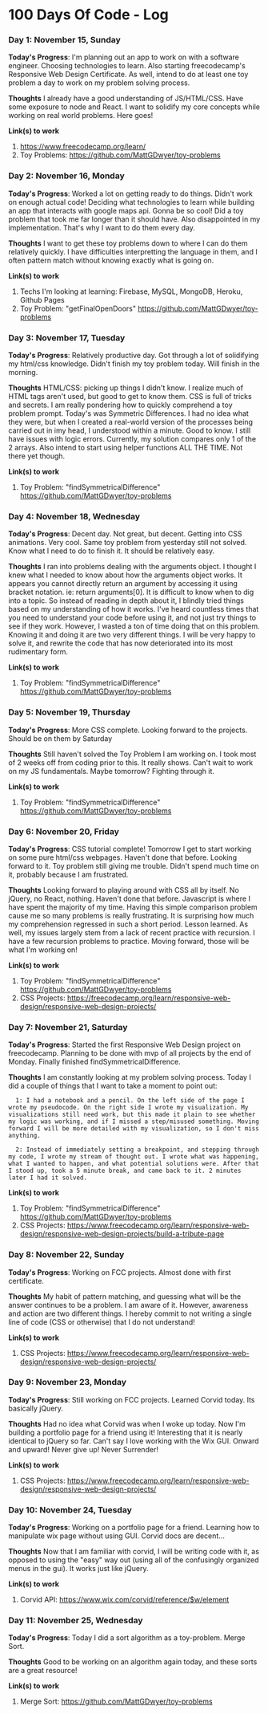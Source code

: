 # 100 Days Of Code - Log

### Day 1: November 15, Sunday

**Today's Progress**: I'm planning out an app to work on with a software engineer. Choosing technologies to learn. Also starting freecodecamp's Responsive Web Design Certificate. As well, intend to do at least one toy problem a day to work on my problem solving process.

**Thoughts** I already have a good understanding of JS/HTML/CSS. Have some exposure to node and React. I want to solidify my core concepts while working on real world problems. Here goes!

**Link(s) to work**
1. https://www.freecodecamp.org/learn/
2. Toy Problems: https://github.com/MattGDwyer/toy-problems





### Day 2: November 16, Monday

**Today's Progress**: Worked a lot on getting ready to do things. Didn't work on enough actual code! Deciding what technologies to learn while building an app that interacts with google maps api. Gonna be so cool! Did a toy problem that took me far longer than it should have. Also disappointed in my implementation. That's why I want to do them every day.

**Thoughts** I want to get these toy problems down to where I can do them relatively quickly. I have difficulties interpretting the language in them, and I often pattern match without knowing exactly what is going on.

**Link(s) to work**
1. Techs I'm looking at learning: Firebase, MySQL, MongoDB, Heroku, Github Pages
2. Toy Problem: "getFinalOpenDoors" https://github.com/MattGDwyer/toy-problems





### Day 3: November 17, Tuesday

**Today's Progress**: Relatively productive day. Got through a lot of solidifying my html/css knowledge. Didn't finish my toy problem today. Will finish in the morning.

**Thoughts** HTML/CSS: picking up things I didn't know. I realize much of HTML tags aren't used, but good to get to know them. CSS is full of tricks and secrets. I am really pondering how to quickly comprehend a toy problem prompt. Today's was Symmetric Differences. I had no idea what they were, but when I created a real-world version of the processes being carried out in imy head, I understood within a minute. Good to know. I still have issues with logic errors. Currently, my solution compares only 1 of the 2 arrays. Also intend to start using helper functions ALL THE TIME. Not there yet though.

**Link(s) to work**
1. Toy Problem: "findSymmetricalDifference" https://github.com/MattGDwyer/toy-problems



### Day 4: November 18, Wednesday

**Today's Progress**: Decent day. Not great, but decent. Getting into CSS animations. Very cool. Same toy problem from yesterday still not solved. Know what I need to do to finish it. It should be relatively easy.

**Thoughts** I ran into problems dealing with the arguments object. I thought I knew what I needed to know about how the arguments object works. It appears you cannot directly return an argument by accessing it using bracket notation. ie: return arguments[0]. It is difficult to know when to dig into a topic. So instead of reading in depth about it, I blindly tried things based on my understanding of how it works. I've heard countless times that you need to understand your code before using it, and not just try things to see if they work. However, I wasted a ton of time doing that on this problem. Knowing it and doing it are two very different things. I will be very happy to solve it, and rewrite the code that has now deteriorated into its most rudimentary form.

**Link(s) to work**
1. Toy Problem: "findSymmetricalDifference" https://github.com/MattGDwyer/toy-problems

### Day 5: November 19, Thursday

**Today's Progress**: More CSS complete. Looking forward to the projects. Should be on them by Saturday

**Thoughts** Still haven't solved the Toy Problem I am working on. I took most of 2 weeks off from coding prior to this. It really shows. Can't wait to work on my JS fundamentals. Maybe tomorrow? Fighting through it.

**Link(s) to work**
1. Toy Problem: "findSymmetricalDifference" https://github.com/MattGDwyer/toy-problems




### Day 6: November 20, Friday

**Today's Progress**: CSS tutorial complete! Tomorrow I get to start working on some pure html/css webpages. Haven't done that before. Looking forward to it. Toy problem still giving me trouble. Didn't spend much time on it, probably because I am frustrated.

**Thoughts** Looking forward to playing around with CSS all by itself. No jQuery, no React, nothing. Haven't done that before. Javascript is where I have spent the majority of my time. Having this simple comparison problem cause me so many problems is really frustrating. It is surprising how much my comprehension regressed in such a short period. Lesson learned. As well, my issues largely stem from a lack of recent practice with recursion. I have a few recursion problems to practice. Moving forward, those will be what I'm working on!

**Link(s) to work**
1. Toy Problem: "findSymmetricalDifference" https://github.com/MattGDwyer/toy-problems
2. CSS Projects: https://freecodecamp.org/learn/responsive-web-design/responsive-web-design-projects/




### Day 7: November 21, Saturday

**Today's Progress**: Started the first Responsive Web Design project on freecodecamp. Planning to be done with mvp of all projects by the end of Monday. Finally finished findSymmetricalDifference.

**Thoughts** I am constantly looking at my problem solving process. Today I did a couple of things that I want to take a moment to point out:

      1: I had a notebook and a pencil. On the left side of the page I wrote my pseudocode. On the right side I wrote my visualization. My visualizations still need work, but this made it plain to see whether my logic was working, and if I missed a step/misused something. Moving forward I will be more detailed with my visualization, so I don't miss anything.

      2: Instead of immediately setting a breakpoint, and stepping through my code, I wrote my stream of thought out. I wrote what was happening, what I wanted to happen, and what potential solutions were. After that I stood up, took a 5 minute break, and came back to it. 2 minutes later I had it solved.

**Link(s) to work**
1. Toy Problem: "findSymmetricalDifference" https://github.com/MattGDwyer/toy-problems
2. CSS Projects: https://www.freecodecamp.org/learn/responsive-web-design/responsive-web-design-projects/build-a-tribute-page


### Day 8: November 22, Sunday

**Today's Progress**: Working on FCC projects. Almost done with first certificate.

**Thoughts** My habit of pattern matching, and guessing what will be the answer continues to be a problem. I am aware of it. However, awareness and action are two different things. I hereby commit to not writing a single line of code (CSS or otherwise) that I do not understand!

**Link(s) to work**
1. CSS Projects: https://www.freecodecamp.org/learn/responsive-web-design/responsive-web-design-projects/


### Day 9: November 23, Monday

**Today's Progress**: Still working on FCC projects. Learned Corvid today. Its basically jQuery.

**Thoughts** Had no idea what Corvid was when I woke up today. Now I'm building a portfolio page for a friend using it! Interesting that it is nearly identical to jQuery so far. Can't say I love working with the Wix GUI. Onward and upward! Never give up! Never Surrender!

**Link(s) to work**
1. CSS Projects: https://www.freecodecamp.org/learn/responsive-web-design/responsive-web-design-projects/


### Day 10: November 24, Tuesday

**Today's Progress**: Working on a portfolio page for a friend. Learning how to manipulate wix page without using GUI. Corvid docs are decent...

**Thoughts** Now that I am familiar with corvid, I will be writing code with it, as opposed to using the "easy" way out (using all of the confusingly organized menus in the gui). It works just like jQuery.

**Link(s) to work**
1. Corvid API: https://www.wix.com/corvid/reference/$w/element


### Day 11: November 25, Wednesday

**Today's Progress**: Today I did a sort algorithm as a toy-problem. Merge Sort.

**Thoughts** Good to be working on an algorithm again today, and these sorts are a great resource!

**Link(s) to work**
1. Merge Sort: https://github.com/MattGDwyer/toy-problems